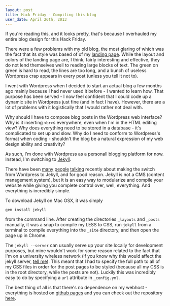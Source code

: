 ```yaml
---
layout: post
title: Hack Friday - Compiling this blog
user_date: April 26th, 2013
---
```

If you're reading this, and it looks pretty, that's because I overhauled my entire blog design for this Hack Friday.

There were a few problems with my old blog, the most glaring of which was the fact that its style was based of of my [landing page](http://noahgilmore.com). While the layout and colors of the landing page are, I think, fairly interesting and effective, they do not lend themselves well to reading large blocks of text. The green on green is hard to read, the lines are too long, and a bunch of useless Wordpress crap appears in every post (unless you tell it not to).

I went with Wordpress when I decided to start an actual blog a few months ago mainly because I had never used it before - I wanted to learn how. That purpose has been served - I now feel confident that I could code up a dynamic site in Wordpress just fine (and in fact I have). However, there are a lot of problems with it logistically that I would rather not deal with.

Why should I have to compose blog posts in the Wordpress web interface? Why is it inserting `<br>`s everywhere, even when I'm in the HTML editing view? Why does everything need to be stored in a database - it's complicated to set up and slow. Why do I need to conform to Wordpress's format when coding - shouldn't the blog be a natural expression of my web design ability and creativity?

As such, I'm done with Wordpress as a personall blogging platform for now. Instead, I'm switching to [Jekyll](http://jekyllrb.com).

There have been [many](http://csswizardry.com/2012/12/a-new-css-wizardry/) [people](http://blog.chrisblunt.com/switching-to-jekyll/) [talking](https://www.google.com/search?q=switching+to+jekyll&aq=f&oq=switching+to+jekyll&aqs=chrome.0.57j60.2686j0&sourceid=chrome&ie=UTF-8) recently about making the switch from Wordpress to Jekyll, and for good reason. Jekyll is not a CMS (content management system), but it is an easy way to modularize and compile your website while giving you complete control over, well, everything. And everything is incredibly simple.

To download Jekyll on Mac OSX, it was simply 

`gem install jekyll`

from the command line. After creating the directories `_layouts` and `_posts` manually, it was a snap to compile my LESS to CSS, run `jekyll` from a terminal to compile everything into the `_site` directory, and then open the page up in Chrome.

The `jekyll --server` can usually serve up your site locally for development purposes, but mine wouldn't work for some reason related to the fact that I'm on a university wireless network (if you know why this would affect the jekyll server, [tell me](http://twitter.com/noahsark769)). This meant that I had to specify the full path to all of my CSS files in order for the post pages to be styled (because all my CSS is in the root directory, while the posts are not). Luckily this was incredibly easy to do by specifying a `url` attribute in `_config.yml`.

The best thing of all is that there's no dependence on my webhost - everything is hosted on [github pages](http://pages.github.com/) and you can check out the repository [here](https://github.com/noahsark769/noahsark769.github.io).